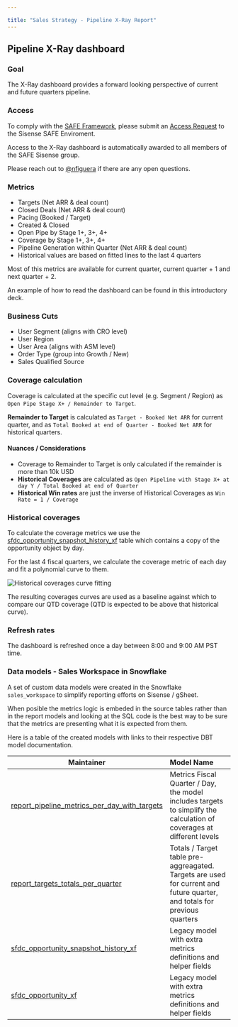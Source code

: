 ```yaml
---

title: "Sales Strategy - Pipeline X-Ray Report"
---
```








## Pipeline X-Ray dashboard

### Goal

The X-Ray dashboard provides a forward looking perspective of current and future quarters pipeline.

### Access

To comply with the [SAFE Framework](/handbook/legal/safe-framework/), please submit an [Access Request](/handbook/business-technology/end-user-services/onboarding-access-requests/access-requests/) to the Sisense SAFE Enviroment.

Access to the X-Ray dashboard is automatically awarded to all members of the SAFE Sisense group.

Please reach out to [@nfiguera](https://gitlab.com/nfiguera) if there are any open questions.

### Metrics

- Targets  (Net ARR & deal count)
- Closed Deals (Net ARR & deal count)
- Pacing (Booked / Target)
- Created & Closed
- Open Pipe by Stage 1+, 3+, 4+
- Coverage by Stage 1+, 3+, 4+
- Pipeline Generation within Quarter (Net ARR & deal count)
- Historical values are based on fitted lines to the last 4 quarters

Most of this metrics are available for current quarter, current quarter + 1 and next quarter + 2.

An example of how to read the dashboard can be found in this introductory deck.

### Business Cuts

- User Segment (aligns with CRO level)
- User Region
- User Area (aligns with ASM level)
- Order Type (group into Growth / New)
- Sales Qualified Source

### Coverage calculation

Coverage is calculated at the specific cut level (e.g. Segment / Region) as `Open Pipe Stage X+ / Remainder to Target`.

**Remainder to Target** is calculated as  `Target - Booked Net ARR` for current quarter, and as `Total Booked at end of Quarter - Booked Net ARR` for historical quarters.

#### Nuances / Considerations

- Coverage to Remainder to Target is only calculated if the remainder is more than 10k USD
- **Historical Coverages** are calculated as `Open Pipeline with Stage X+ at day Y / Total Booked at end of Quarter`
- **Historical Win rates** are just the inverse of Historical Coverages as `Win Rate = 1 / Coverage`

### Historical coverages

To calculate the coverage metrics we use the [sfdc_opportunity_snapshot_history_xf](https://dbt.gitlabdata.com/#!/model/model.gitlab_snowflake.wk_sales_sfdc_opportunity_snapshot_history_xf) table which contains a copy of the opportunity object by day.

For the last 4 fiscal quarters, we calculate the coverage metric of each day and fit a polynomial curve to them.

![Historical coverages curve fitting](coverage_curve_fitting.jpg "Historical Coverage Curve Fitting")

The resulting coverages curves are used as a baseline against which to compare our QTD coverage (QTD is expected to be above that historical curve).

### Refresh rates

The dashboard is refreshed once a day between 8:00 and 9:00 AM PST time.

### Data models - Sales Workspace in Snowflake

A set of custom data models were created in the Snowflake `sales_workspace` to simplify reporting efforts on Sisense / gSheet.

When posible the metrics logic is embeded in the source tables rather than in the report models and looking at the SQL code is the best way to be sure that the metrics are presenting what it is expected from them.

Here is a table of the created models with links to their respective DBT model documentation.

| Maintainer| Model Name |
| ----- | :----- |
| [report_pipeline_metrics_per_day_with_targets](https://dbt.gitlabdata.com/#!/model/model.gitlab_snowflake.wk_sales_report_pipeline_metrics_per_day_with_targets)  | Metrics Fiscal Quarter / Day, the model includes targets to simplify the calculation of coverages at different levels |
| [report_targets_totals_per_quarter](https://dbt.gitlabdata.com/#!/model/model.gitlab_snowflake.wk_sales_report_targets_totals_per_quarter)  | Totals / Target table pre-aggreagated. Targets are used for current and future quarter, and totals for previous quarters |
| [sfdc_opportunity_snapshot_history_xf](https://dbt.gitlabdata.com/#!/model/model.gitlab_snowflake.wk_sales_sfdc_opportunity_snapshot_history_xf)  | Legacy model with extra metrics definitions and helper fields  |
| [sfdc_opportunity_xf](https://dbt.gitlabdata.com/#!/model/model.gitlab_snowflake.wk_sales_sfdc_opportunity_xf)  | Legacy model with extra metrics definitions and helper fields |





